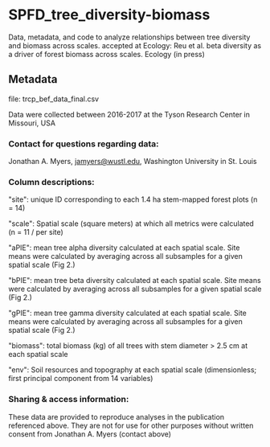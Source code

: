 # SPFD_tree_diversity-biomass
Data, metadata, and code to analyze relationships between tree diversity and biomass across scales. accepted at Ecology: Reu et al. beta diversity as a driver of forest biomass across scales. Ecology (in press)


## Metadata
file: trcp_bef_data_final.csv

Data were collected between 2016-2017 at the Tyson Research Center in Missouri, USA 


### Contact for questions regarding data:
Jonathan A. Myers, jamyers@wustl.edu, Washington University in St. Louis


### Column descriptions:
"site": unique ID corresponding to each 1.4 ha stem-mapped forest plots (n = 14)

"scale": Spatial scale (square meters) at which all metrics were calculated (n = 11 / per site)

"aPIE": mean tree alpha diversity calculated at each spatial scale. Site means were calculated by averaging across all subsamples for a given spatial scale (Fig 2.) 

"bPIE": mean tree beta diversity calculated at each spatial scale. Site means were calculated by averaging across all subsamples for a given spatial scale (Fig 2.)

"gPIE": mean tree gamma diversity calculated at each spatial scale. Site means were calculated by averaging across all subsamples for a given spatial scale (Fig 2.)

"biomass": total biomass (kg) of all trees with stem diameter > 2.5 cm at each spatial scale

"env": Soil resources and topography at each spatial scale (dimensionless; first principal component from 14 variables)


### Sharing & access information:
These data are provided to reproduce analyses in the publication referenced above. They are not for use for other purposes without written consent from Jonathan A. Myers (contact above)
